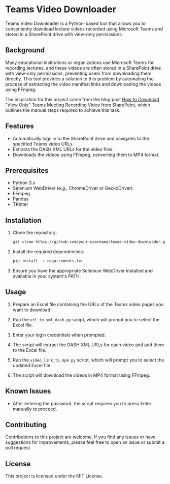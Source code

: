 # Teams Video Downloader

Teams Video Downloader is a Python-based tool that allows you to conveniently download lecture videos recorded using Microsoft Teams and stored in a SharePoint drive with view-only permissions.

## Background

Many educational institutions or organizations use Microsoft Teams for recording lectures, and these videos are often stored in a SharePoint drive with view-only permissions, preventing users from downloading them directly. This tool provides a solution to this problem by automating the process of extracting the video manifest links and downloading the videos using FFmpeg.

The inspiration for this project came from the blog post [How to Download "View Only" Teams Meeting Recording Video from SharePoint](https://example.com), which outlines the manual steps required to achieve this task.

## Features

- Automatically logs in to the SharePoint drive and navigates to the specified Teams video URLs.
- Extracts the DASH XML URLs for the video files.
- Downloads the videos using FFmpeg, converting them to MP4 format.

## Prerequisites

- Python 3.x
- Selenium WebDriver (e.g., ChromeDriver or GeckoDriver)
- FFmpeg
- Pandas
- TKinter

## Installation

1. Clone the repository:
    ```bash
    git clone https://github.com/your-username/teams-video-downloader.git
    ```

2. Install the required dependencies:
    ```bash
    pip install -r requirements.txt
    ```

3. Ensure you have the appropriate Selenium WebDriver installed and available in your system's PATH.

## Usage

1. Prepare an Excel file containing the URLs of the Teams video pages you want to download.

2. Run the `url_to_xml_dash.py` script, which will prompt you to select the Excel file.

3. Enter your login credentials when prompted.

4. The script will extract the DASH XML URLs for each video and add them to the Excel file.

5. Run the `video_link_to_mp4.py` script, which will prompt you to select the updated Excel file.

6. The script will download the videos in MP4 format using FFmpeg.

## Known Issues

- After entering the password, the script requires you to press Enter manually to proceed.

## Contributing

Contributions to this project are welcome. If you find any issues or have suggestions for improvements, please feel free to open an issue or submit a pull request.

## License

This project is licensed under the MIT License.
